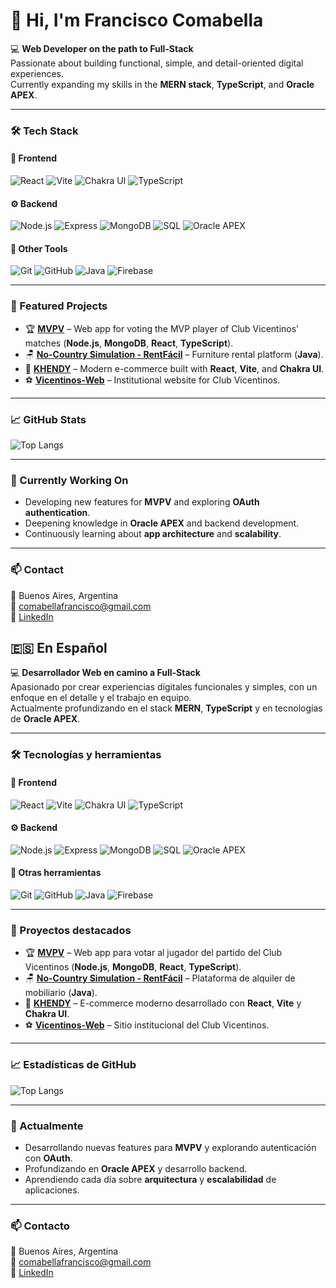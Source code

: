 # 👋 Hi, I'm Francisco Comabella

💻 **Web Developer on the path to Full-Stack**  
Passionate about building functional, simple, and detail-oriented digital experiences.  
Currently expanding my skills in the **MERN stack**, **TypeScript**, and **Oracle APEX**.

---

### 🛠️ Tech Stack

#### 🧩 Frontend
![React](https://img.shields.io/badge/React-20232A?style=for-the-badge&logo=react&logoColor=61DAFB)
![Vite](https://img.shields.io/badge/Vite-646CFF?style=for-the-badge&logo=vite&logoColor=white)
![Chakra UI](https://img.shields.io/badge/Chakra_UI-319795?style=for-the-badge&logo=chakraui&logoColor=white)
![TypeScript](https://img.shields.io/badge/TypeScript-007ACC?style=for-the-badge&logo=typescript&logoColor=white)

#### ⚙️ Backend
![Node.js](https://img.shields.io/badge/Node.js-339933?style=for-the-badge&logo=node.js&logoColor=white)
![Express](https://img.shields.io/badge/Express.js-000000?style=for-the-badge&logo=express&logoColor=white)
![MongoDB](https://img.shields.io/badge/MongoDB-4EA94B?style=for-the-badge&logo=mongodb&logoColor=white)
![SQL](https://img.shields.io/badge/SQL-025E8C?style=for-the-badge&logo=postgresql&logoColor=white)
![Oracle APEX](https://img.shields.io/badge/Oracle_APEX-F80000?style=for-the-badge&logo=oracle&logoColor=white)

#### 🧠 Other Tools
![Git](https://img.shields.io/badge/Git-F05032?style=for-the-badge&logo=git&logoColor=white)
![GitHub](https://img.shields.io/badge/GitHub-181717?style=for-the-badge&logo=github&logoColor=white)
![Java](https://img.shields.io/badge/Java-ED8B00?style=for-the-badge&logo=openjdk&logoColor=white)
![Firebase](https://img.shields.io/badge/Firebase-FFCA28?style=for-the-badge&logo=firebase&logoColor=black)

---

### 🚀 Featured Projects
- 🏆 **[MVPV](https://github.com/Comagol/MVPV)** – Web app for voting the MVP player of Club Vicentinos' matches (**Node.js**, **MongoDB**, **React**, **TypeScript**).  
- 🪑 **[No-Country Simulation - RentFácil](https://github.com/No-Country-simulation/C23-64-N-webapp)** – Furniture rental platform (**Java**).  
- 💼 **[KHENDY](https://github.com/Comagol/KHENDY)** – Modern e-commerce built with **React**, **Vite**, and **Chakra UI**.  
- ⚽ **[Vicentinos-Web](https://github.com/Comagol/Vicentinos-Web)** – Institutional website for Club Vicentinos.

---

### 📈 GitHub Stats
![Top Langs](https://github-readme-stats.vercel.app/api/top-langs/?username=Comagol&layout=compact&theme=radical&hide_border=true)

---

### 🌱 Currently Working On
- Developing new features for **MVPV** and exploring **OAuth authentication**.  
- Deepening knowledge in **Oracle APEX** and backend development.  
- Continuously learning about **app architecture** and **scalability**.

---

### 📫 Contact
📍 Buenos Aires, Argentina  
📧 [comabellafrancisco@gmail.com](mailto:comabellafrancisco@gmail.com)  
🔗 [LinkedIn](https://www.linkedin.com/in/francisco-comabella-22a61620b)


## 🇪🇸 En Español

💻 **Desarrollador Web en camino a Full-Stack**  
Apasionado por crear experiencias digitales funcionales y simples, con un enfoque en el detalle y el trabajo en equipo.  
Actualmente profundizando en el stack **MERN**, **TypeScript** y en tecnologías de **Oracle APEX**.

---

### 🛠️ Tecnologías y herramientas

#### 🧩 Frontend
![React](https://img.shields.io/badge/React-20232A?style=for-the-badge&logo=react&logoColor=61DAFB)
![Vite](https://img.shields.io/badge/Vite-646CFF?style=for-the-badge&logo=vite&logoColor=white)
![Chakra UI](https://img.shields.io/badge/Chakra_UI-319795?style=for-the-badge&logo=chakraui&logoColor=white)
![TypeScript](https://img.shields.io/badge/TypeScript-007ACC?style=for-the-badge&logo=typescript&logoColor=white)

#### ⚙️ Backend
![Node.js](https://img.shields.io/badge/Node.js-339933?style=for-the-badge&logo=node.js&logoColor=white)
![Express](https://img.shields.io/badge/Express.js-000000?style=for-the-badge&logo=express&logoColor=white)
![MongoDB](https://img.shields.io/badge/MongoDB-4EA94B?style=for-the-badge&logo=mongodb&logoColor=white)
![SQL](https://img.shields.io/badge/SQL-025E8C?style=for-the-badge&logo=postgresql&logoColor=white)
![Oracle APEX](https://img.shields.io/badge/Oracle_APEX-F80000?style=for-the-badge&logo=oracle&logoColor=white)

#### 🧠 Otras herramientas
![Git](https://img.shields.io/badge/Git-F05032?style=for-the-badge&logo=git&logoColor=white)
![GitHub](https://img.shields.io/badge/GitHub-181717?style=for-the-badge&logo=github&logoColor=white)
![Java](https://img.shields.io/badge/Java-ED8B00?style=for-the-badge&logo=openjdk&logoColor=white)
![Firebase](https://img.shields.io/badge/Firebase-FFCA28?style=for-the-badge&logo=firebase&logoColor=black)

---

### 🚀 Proyectos destacados
- 🏆 **[MVPV](https://github.com/Comagol/MVPV)** – Web app para votar al jugador del partido del Club Vicentinos (**Node.js**, **MongoDB**, **React**, **TypeScript**).  
- 🪑 **[No-Country Simulation - RentFácil](https://github.com/No-Country-simulation/C23-64-N-webapp)** – Plataforma de alquiler de mobiliario (**Java**).  
- 💼 **[KHENDY](https://github.com/Comagol/KHENDY)** – E-commerce moderno desarrollado con **React**, **Vite** y **Chakra UI**.  
- ⚽ **[Vicentinos-Web](https://github.com/Comagol/Vicentinos-Web)** – Sitio institucional del Club Vicentinos.  

---

### 📈 Estadísticas de GitHub
![Top Langs](https://github-readme-stats.vercel.app/api/top-langs/?username=Comagol&layout=compact&theme=radical&hide_border=true)

---

### 🌱 Actualmente
- Desarrollando nuevas features para **MVPV** y explorando autenticación con **OAuth**.  
- Profundizando en **Oracle APEX** y desarrollo backend.  
- Aprendiendo cada día sobre **arquitectura** y **escalabilidad** de aplicaciones.

---

### 📫 Contacto
📍 Buenos Aires, Argentina  
📧 [comabellafrancisco@gmail.com](mailto:comabellafrancisco@gmail.com)  
🔗 [LinkedIn](https://www.linkedin.com/in/francisco-comabella-22a61620b)

